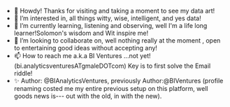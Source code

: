 - 👋 Howdy! Thanks for visiting and taking a moment to see my data art!
- 👀 I’m interested in, all things witty, wise, intelligent, and yes data!
- 🌱 I’m currently learning, listening and observing, well I'm a life long learner!Solomon's wisdom and Wit inspire me!
- 💞️ I’m looking to collaborate on,  well nothing really at the moment , open to entertaining good ideas without accepting any!
- 📫 How to reach me a.k.a BI Ventures ...not yet!  (bi.analyticsventuresATgmaleDOTcom) Key is to first solve the Email riddle!
- ✨ Author: @BIAnalyticsVentures, previously Author:@BIVentures (profile renaming costed me my entire previous setup on this platform, well goods news is--- out with the old, in with the new).
<!---
BIAnalyticsVentures/BIAnalyticsVentures is a ✨ special ✨ repository because its `README.md` (this file) appears on your GitHub profile.
You can click the Preview link to take a look at your changes.
--->


